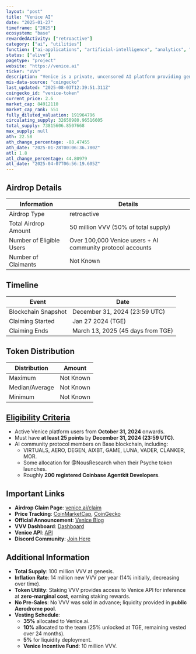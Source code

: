 ```yaml
---
layout: "post"
title: "Venice AI"
date: "2025-01-27"
timeframe: ["2025"]
ecosystem: "base"
rewardedActivity: ["retroactive"]
category: ["ai", "utilities"]
function: ["ai-applications", "artificial-intelligence", "analytics", "ai-agents"]
status: ["alive"]
pagetype: "project"
website: "https://venice.ai"
ticker: "VVV"
description: "Venice is a private, uncensored AI platform providing generative text, image, and code inference without centralized surveillance. It offers API access and staking-based AI inference."
mis-data-source: "coingecko"
last_updated: "2025-08-03T12:39:51.311Z"
coingecko_id: "venice-token"
current_price: 2.6
market_cap: 84912110
market_cap_rank: 551
fully_diluted_valuation: 191964796
circulating_supply: 32650980.96516605
total_supply: 73815606.8507668
max_supply: null
ath: 22.58
ath_change_percentage: -88.47455
ath_date: "2025-01-28T00:06:36.780Z"
atl: 1.8
atl_change_percentage: 44.80979
atl_date: "2025-04-07T06:56:19.605Z"
---
```


## Airdrop Details

| Information              | Details                                                    |
| ------------------------ | ---------------------------------------------------------- |
| Airdrop Type             | retroactive                                                |
| Total Airdrop Amount     | 50 million VVV (50% of total supply)                       |
| Number of Eligible Users | Over 100,000 Venice users + AI community protocol accounts |
| Number of Claimants      | Not Known                                                  |

## Timeline

| Event               | Date                              |
| ------------------- | --------------------------------- |
| Blockchain Snapshot | December 31, 2024 (23:59 UTC)     |
| Claiming Started    | Jan 27 2024 (TGE)                 |
| Claiming Ends       | March 13, 2025 (45 days from TGE) |

## Token Distribution

| Distribution   | Amount    |
| -------------- | --------- |
| Maximum        | Not Known |
| Median/Average | Not Known |
| Minimum        | Not Known |

## [Eligibility Criteria](https://venice.ai/claim)

- Active Venice platform users from **October 31, 2024** onwards.
- Must have **at least 25 points** by **December 31, 2024 (23:59 UTC)**.
- AI community protocol members on Base blockchain, including:
  - VIRTUALS, AERO, DEGEN, AIXBT, GAME, LUNA, VADER, CLANKER, MOR.
  - Some allocation for @NousResearch when their Psyche token launches.
  - Roughly **200 registered Coinbase Agentkit Developers**.

## Important Links

- **Airdrop Claim Page**: [venice.ai/claim](https://venice.ai/claim)
- **Price Tracking**: [CoinMarketCap](https://coinmarketcap.com/currencies/vvv), [CoinGecko](https://www.coingecko.com/en/coins/vvv)
- **Official Announcement**: [Venice Blog](https://venice.ai)
- **VVV Dashboard**: [Dashboard](https://venice.ai)
- **Venice API**: [API](https://venice.ai)
- **Discord Community**: [Join Here](https://venice.ai)

## Additional Information

- **Total Supply**: 100 million VVV at genesis.
- **Inflation Rate**: 14 million new VVV per year (14% initially, decreasing over time).
- **Token Utility**: Staking VVV provides access to Venice API for inference at **zero-marginal cost**, earning staking rewards.
- **No Pre-Sales**: No VVV was sold in advance; liquidity provided in **public Aerodrome pool**.
- **Vesting Schedule**:
  - **35%** allocated to Venice.ai.
  - **10%** allocated to the team (25% unlocked at TGE, remaining vested over 24 months).
  - **5%** for liquidity deployment.
  - **Venice Incentive Fund**: 10 million VVV.